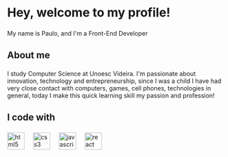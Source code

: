 <h1 align="left">Hey, welcome to my profile!</h1>

###

<p align="left">My name is Paulo, and I'm a Front-End Developer</p>

###

<h2 align="left">About me</h2>

###

<p align="left">I study Computer Science at Unoesc Videira. I'm passionate about innovation, technology and entrepreneurship, since I was a child I have had very close contact with computers, games, cell phones, technologies in general, today I make this quick learning skill my passion and profession!</p>

###

<h2 align="left">I code with</h2>

###

<div align="left">
  <img src="https://cdn.jsdelivr.net/gh/devicons/devicon/icons/html5/html5-original.svg" height="40" alt="html5 logo"  />
  <img width="12" />
  <img src="https://cdn.jsdelivr.net/gh/devicons/devicon/icons/css3/css3-original.svg" height="40" alt="css3 logo"  />
  <img width="12" />
  <img src="https://cdn.jsdelivr.net/gh/devicons/devicon/icons/javascript/javascript-original.svg" height="40" alt="javascript logo"  />
  <img width="12" />
  <img src="https://cdn.jsdelivr.net/gh/devicons/devicon/icons/react/react-original.svg" height="40" alt="react logo"  />
</div>

###
